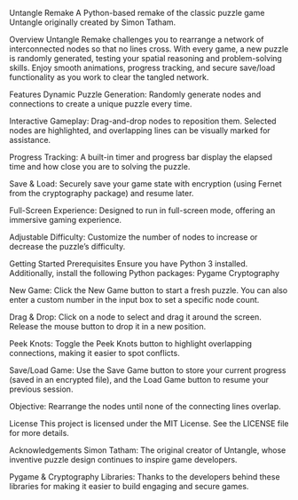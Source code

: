 Untangle Remake
A Python-based remake of the classic puzzle game Untangle originally created by Simon Tatham.

Overview
Untangle Remake challenges you to rearrange a network of interconnected nodes so that no lines cross. With every game, a new puzzle is randomly generated, testing your spatial reasoning and problem-solving skills. Enjoy smooth animations, progress tracking, and secure save/load functionality as you work to clear the tangled network.

Features
Dynamic Puzzle Generation:
Randomly generate nodes and connections to create a unique puzzle every time.

Interactive Gameplay:
Drag-and-drop nodes to reposition them. Selected nodes are highlighted, and overlapping lines can be visually marked for assistance.

Progress Tracking:
A built-in timer and progress bar display the elapsed time and how close you are to solving the puzzle.

Save & Load:
Securely save your game state with encryption (using Fernet from the cryptography package) and resume later.

Full-Screen Experience:
Designed to run in full-screen mode, offering an immersive gaming experience.

Adjustable Difficulty:
Customize the number of nodes to increase or decrease the puzzle’s difficulty.

Getting Started
Prerequisites
Ensure you have Python 3 installed. Additionally, install the following Python packages:
Pygame
Cryptography

New Game:
Click the New Game button to start a fresh puzzle. You can also enter a custom number in the input box to set a specific node count.

Drag & Drop:
Click on a node to select and drag it around the screen. Release the mouse button to drop it in a new position.

Peek Knots:
Toggle the Peek Knots button to highlight overlapping connections, making it easier to spot conflicts.

Save/Load Game:
Use the Save Game button to store your current progress (saved in an encrypted file), and the Load Game button to resume your previous session.

Objective:
Rearrange the nodes until none of the connecting lines overlap.

License
This project is licensed under the MIT License. See the LICENSE file for more details.

Acknowledgements
Simon Tatham:
The original creator of Untangle, whose inventive puzzle design continues to inspire game developers.

Pygame & Cryptography Libraries:
Thanks to the developers behind these libraries for making it easier to build engaging and secure games.
